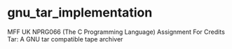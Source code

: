 # gnu_tar_implementation
MFF UK NPRG066 (The C Programming Language) Assignment For Credits  
Tar: A GNU tar compatible tape archiver
